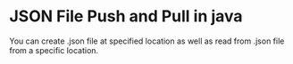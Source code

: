 # JSON File Push and Pull in java

You can create .json file at specified location as well as read from .json file from a specific location. 
